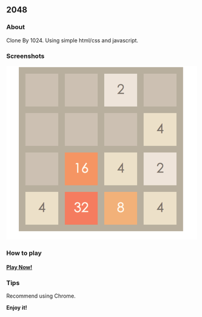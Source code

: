 ## 2048

### About

Clone By 1024. Using simple html/css and javascript.

### Screenshots

![](img/Screenshots.png)

### How to play

#### [Play Now!](https://yuanguangxin.github.io/2048/)

### Tips

Recommend using Chrome.

**Enjoy it!**